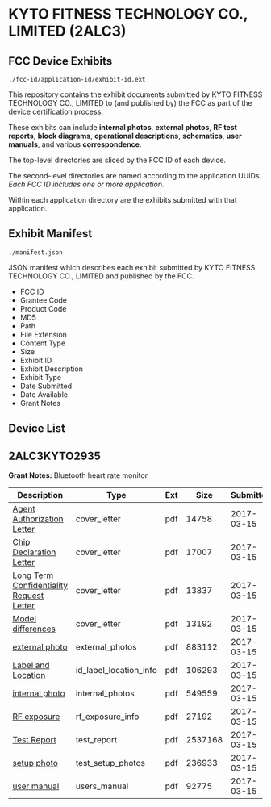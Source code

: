 # KYTO FITNESS TECHNOLOGY CO., LIMITED (2ALC3)
## FCC Device Exhibits

```
./fcc-id/application-id/exhibit-id.ext
```

This repository contains the exhibit documents submitted by KYTO FITNESS TECHNOLOGY CO., LIMITED to (and published by) the FCC as part of the device certification process.

These exhibits can include **internal photos**, **external photos**, **RF test reports**, **block diagrams**, **operational descriptions**, **schematics**, **user manuals**, and various **correspondence**.

The top-level directories are sliced by the FCC ID of each device.

The second-level directories are named according to the application UUIDs. *Each FCC ID includes one or more application.*

Within each application directory are the exhibits submitted with that application. 

## Exhibit Manifest

```
./manifest.json
```

JSON manifest which describes each exhibit submitted by KYTO FITNESS TECHNOLOGY CO., LIMITED and published by the FCC.

- FCC ID
- Grantee Code
- Product Code
- MD5
- Path
- File Extension
- Content Type
- Size
- Exhibit ID
- Exhibit Description
- Exhibit Type
- Date Submitted
- Date Available
- Grant Notes

## Device List
## 2ALC3KYTO2935
**Grant Notes:** Bluetooth heart rate monitor

| Description | Type | Ext | Size | Submitted | Available |
| ----------- | ---- | --- | ---- | --------- | --------- |
| [Agent Authorization Letter](2ALC3KYTO2935/f729d0ccd28523d9c5fb52d9cfb8da2a/3317054.pdf) | cover_letter | pdf | 14758 | 2017-03-15 | 2017-03-15 |
| [Chip Declaration Letter](2ALC3KYTO2935/f729d0ccd28523d9c5fb52d9cfb8da2a/3317059.pdf) | cover_letter | pdf | 17007 | 2017-03-15 | 2017-03-15 |
| [Long Term Confidentiality Request Letter](2ALC3KYTO2935/f729d0ccd28523d9c5fb52d9cfb8da2a/3317103.pdf) | cover_letter | pdf | 13837 | 2017-03-15 | 2017-03-15 |
| [Model differences](2ALC3KYTO2935/f729d0ccd28523d9c5fb52d9cfb8da2a/3317106.pdf) | cover_letter | pdf | 13192 | 2017-03-15 | 2017-03-15 |
| [external photo](2ALC3KYTO2935/f729d0ccd28523d9c5fb52d9cfb8da2a/3317062.pdf) | external_photos | pdf | 883112 | 2017-03-15 | 2017-03-15 |
| [Label and Location](2ALC3KYTO2935/f729d0ccd28523d9c5fb52d9cfb8da2a/3317100.pdf) | id_label_location_info | pdf | 106293 | 2017-03-15 | 2017-03-15 |
| [internal photo](2ALC3KYTO2935/f729d0ccd28523d9c5fb52d9cfb8da2a/3317086.pdf) | internal_photos | pdf | 549559 | 2017-03-15 | 2017-03-15 |
| [RF exposure](2ALC3KYTO2935/f729d0ccd28523d9c5fb52d9cfb8da2a/3317108.pdf) | rf_exposure_info | pdf | 27192 | 2017-03-15 | 2017-03-15 |
| [Test Report](2ALC3KYTO2935/f729d0ccd28523d9c5fb52d9cfb8da2a/3317070.pdf) | test_report | pdf | 2537168 | 2017-03-15 | 2017-03-15 |
| [setup photo](2ALC3KYTO2935/f729d0ccd28523d9c5fb52d9cfb8da2a/3317116.pdf) | test_setup_photos | pdf | 236933 | 2017-03-15 | 2017-03-15 |
| [user manual](2ALC3KYTO2935/f729d0ccd28523d9c5fb52d9cfb8da2a/3317058.pdf) | users_manual | pdf | 92775 | 2017-03-15 | 2017-03-15 |
